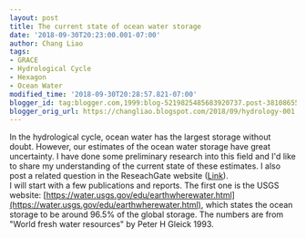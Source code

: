 ```yaml
---
layout: post
title: The current state of ocean water storage
date: '2018-09-30T20:23:00.001-07:00'
author: Chang Liao
tags:
- GRACE
- Hydrological Cycle
- Hexagon
- Ocean Water
modified_time: '2018-09-30T20:28:57.821-07:00'
blogger_id: tag:blogger.com,1999:blog-5219825485683920737.post-3810865522050421705
blogger_orig_url: https://changliao.blogspot.com/2018/09/hydrology-001.html
---
```


In the hydrological cycle, ocean water has the largest storage without doubt. 
However, our estimates of the ocean water storage have great uncertainty.  I 
have done some preliminary research into this field and I'd like to share my 
understanding of the current state of these estimates. I also post a related 
question in the ReseachGate website 
([Link](https://www.researchgate.net/post/Global_water_budget_uncertainty)).  
I will start with a few publications and reports. The first one is the USGS 
website: 
[https://water.usgs.gov/edu/earthwherewater.html](https://water.usgs.gov/edu/earthwherewater.html), 
which states the ocean storage to be around 96.5% of the global storage. The 
numbers are from "World fresh water resources" by Peter H Gleick 1993. 